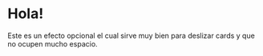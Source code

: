 # Hola!

Este es un efecto opcional el cual sirve muy bien para deslizar cards y que no ocupen mucho espacio.
